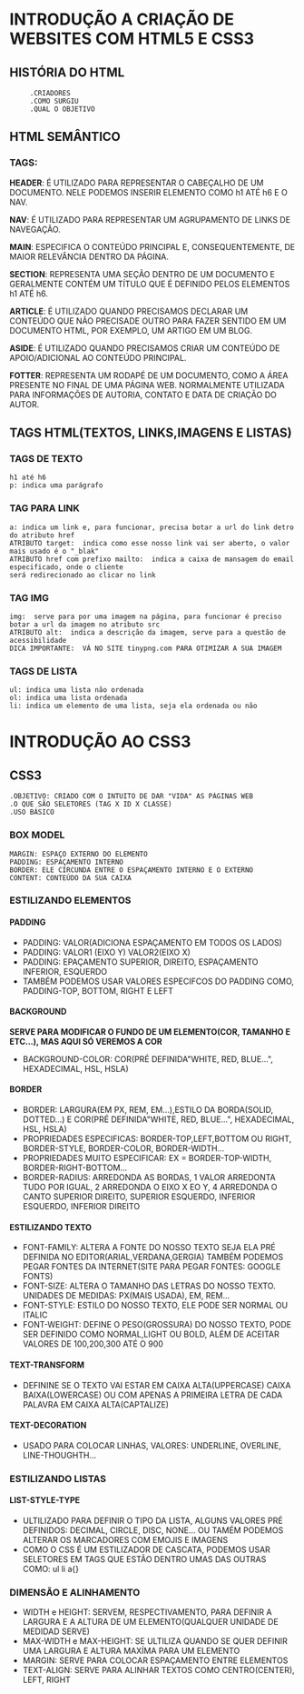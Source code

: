 # INTRODUÇÃO A CRIAÇÃO DE WEBSITES COM HTML5 E CSS3
## HISTÓRIA DO HTML
         .CRIADORES
         .COMO SURGIU
         .QUAL O OBJETIVO
## HTML SEMÂNTICO
### TAGS:
**HEADER**: É UTILIZADO PARA REPRESENTAR O CABEÇALHO DE UM DOCUMENTO.
        NELE PODEMOS INSERIR ELEMENTO COMO h1 ATÉ h6 E O NAV.

**NAV**: É UTILIZADO PARA REPRESENTAR UM AGRUPAMENTO DE LINKS DE NAVEGAÇÃO.

**MAIN**: ESPECIFICA O CONTEÚDO PRINCIPAL E, CONSEQUENTEMENTE, DE MAIOR
        RELEVÂNCIA DENTRO DA PÁGINA.

**SECTION**: REPRESENTA UMA SEÇÃO DENTRO DE UM DOCUMENTO E GERALMENTE CONTÉM 
            UM TÍTULO QUE É DEFINIDO PELOS ELEMENTOS h1 ATÉ h6.

**ARTICLE**: É UTILIZADO QUANDO PRECISAMOS DECLARAR UM CONTEÚDO QUE NÃO PRECISADE OUTRO PARA FAZER SENTIDO EM UM DOCUMENTO HTML, POR EXEMPLO,  UM           ARTIGO EM  UM BLOG.

**ASIDE**: É UTILIZADO QUANDO PRECISAMOS CRIAR UM CONTEÚDO DE APOIO/ADICIONAL AO 
            CONTEÚDO PRINCIPAL.

**FOTTER**: REPRESENTA UM RODAPÉ DE UM DOCUMENTO, COMO A ÁREA PRESENTE NO FINAL 
            DE UMA PÁGINA WEB. NORMALMENTE UTILIZADA PARA INFORMAÇÕES DE AUTORIA, 
            CONTATO E DATA DE CRIAÇÃO DO AUTOR.
## TAGS HTML(TEXTOS, LINKS,IMAGENS E LISTAS)
### TAGS DE TEXTO
    h1 até h6
    p: indica uma parágrafo
### TAG PARA LINK
    a: indica um link e, para funcionar, precisa botar a url do link detro do atributo href
    ATRIBUTO target:  indica como esse nosso link vai ser aberto, o valor mais usado é o "_blak"
    ATRIBUTO href com prefixo mailto:  indica a caixa de mansagem do email especificado, onde o cliente
    será redirecionado ao clicar no link
### TAG IMG
    img:  serve para por uma imagem na página, para funcionar é preciso botar a url da imagem no atributo src
    ATRIBUTO alt:  indica a descrição da imagem, serve para a questão de acessibilidade
    DICA IMPORTANTE:  VÁ NO SITE tinypng.com PARA OTIMIZAR A SUA IMAGEM
### TAGS DE LISTA
    ul: indica uma lista não ordenada
    ol: indica uma lista ordenada
    li: indica um elemento de uma lista, seja ela ordenada ou não

# INTRODUÇÃO AO CSS3
## CSS3
    .OBJETIVO: CRIADO COM O INTUITO DE DAR "VIDA" AS PÁGINAS WEB
    .O QUE SÃO SELETORES (TAG X ID X CLASSE)
    .USO BÁSICO
### BOX MODEL
    MARGIN: ESPAÇO EXTERNO DO ELEMENTO
    PADDING: ESPAÇAMENTO INTERNO
    BORDER: ELE CIRCUNDA ENTRE O ESPAÇAMENTO INTERNO E O EXTERNO
    CONTENT: CONTEÚDO DA SUA CAIXA

### ESTILIZANDO ELEMENTOS
#### PADDING
- PADDING: VALOR(ADICIONA ESPAÇAMENTO EM TODOS OS LADOS)
- PADDING: VALOR1 (EIXO Y) VALOR2(EIXO X)
- PADDING: EPAÇAMENTO SUPERIOR, DIREITO, ESPAÇAMENTO INFERIOR, ESQUERDO
- TAMBÉM PODEMOS USAR VALORES ESPECIFCOS DO PADDING COMO, PADDING-TOP, BOTTOM, RIGHT E LEFT
#### BACKGROUND
**SERVE PARA MODIFICAR O FUNDO DE UM ELEMENTO(COR, TAMANHO E ETC...), MAS AQUI SÓ VEREMOS A COR**
 - BACKGROUND-COLOR: COR(PRÉ DEFINIDA"WHITE, RED, BLUE...", HEXADECIMAL, HSL, HSLA)
 #### BORDER
 - BORDER: LARGURA(EM PX, REM, EM...),ESTILO DA BORDA(SOLID, DOTTED...) E COR(PRÉ DEFINIDA"WHITE, RED, BLUE...", HEXADECIMAL, HSL, HSLA)
 - PROPRIEDADES ESPECIFICAS: BORDER-TOP,LEFT,BOTTOM OU RIGHT, BORDER-STYLE, BORDER-COLOR, BORDER-WIDTH...
 - PROPRIEDADES MUITO ESPECIFICAR: EX = BORDER-TOP-WIDTH, BORDER-RIGHT-BOTTOM...
 - BORDER-RADIUS: ARREDONDA AS BORDAS, 1 VALOR ARREDONTA TUDO POR IGUAL, 2 ARREDONDA O EIXO X EO Y, 4 ARREDONDA O CANTO
    SUPERIOR DIREITO, SUPERIOR ESQUERDO, INFERIOR ESQUERDO, INFERIOR DIREITO
#### ESTILIZANDO TEXTO
- FONT-FAMILY: ALTERA A FONTE DO NOSSO TEXTO SEJA ELA PRÉ DEFINIDA NO EDITOR(ARIAL,VERDANA,GERGIA)
    TAMBÉM PODEMOS PEGAR FONTES DA INTERNET(SITE PARA PEGAR FONTES: GOOGLE FONTS)
- FONT-SIZE: ALTERA O TAMANHO DAS LETRAS DO NOSSO TEXTO. UNIDADES DE MEDIDAS: PX(MAIS USADA), EM, REM...
- FONT-STYLE: ESTILO DO NOSSO TEXTO, ELE PODE SER NORMAL OU ITALIC
- FONT-WEIGHT: DEFINE O PESO(GROSSURA) DO NOSSO TEXTO, PODE SER DEFINIDO COMO NORMAL,LIGHT OU BOLD,
     ALÉM DE ACEITAR VALORES DE 100,200,300 ATÉ O 900
#### TEXT-TRANSFORM
- DEFININE SE O TEXTO VAI ESTAR EM CAIXA ALTA(UPPERCASE) CAIXA BAIXA(LOWERCASE) OU COM APENAS A PRIMEIRA LETRA
    DE CADA PALAVRA EM CAIXA ALTA(CAPTALIZE)
#### TEXT-DECORATION
- USADO PARA COLOCAR LINHAS, VALORES: UNDERLINE, OVERLINE, LINE-THOUGHTH...
### ESTILIZANDO LISTAS
#### LIST-STYLE-TYPE
- ULTILIZADO PARA DEFINIR O TIPO DA LISTA, ALGUNS VALORES PRÉ DEFINIDOS: DECIMAL, CIRCLE, DISC, NONE...
    OU TAMÉM PODEMOS ALTERAR OS MARCADORES COM EMOJIS E IMAGENS
- COMO O CSS É UM ESTILIZADOR DE CASCATA, PODEMOS USAR SELETORES EM TAGS QUE ESTÃO DENTRO UMAS DAS OUTRAS
    COMO: ul li a{}
### DIMENSÃO E ALINHAMENTO
- WIDTH e HEIGHT: SERVEM, RESPECTIVAMENTO, PARA DEFINIR A LARGURA E A ALTURA DE UM ELEMENTO(QUALQUER UNIDADE DE MEDIDAD SERVE)
- MAX-WIDTH e MAX-HEIGHT: SE ULTILIZA QUANDO SE QUER DEFINIR UMA LARGURA E ALTURA MAXÍMA PARA UM ELEMENTO
- MARGIN: SERVE PARA COLOCAR ESPAÇAMENTO ENTRE ELEMENTOS
- TEXT-ALIGN: SERVE PARA ALINHAR TEXTOS COMO CENTRO(CENTER), LEFT, RIGHT